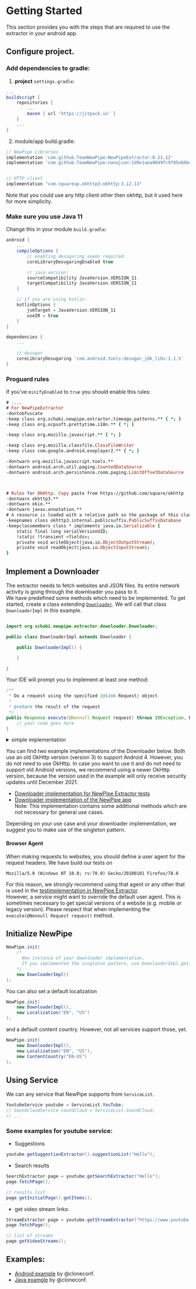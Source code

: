 # Getting Started
This section provides you with the steps that are required to use the extractor in your android app.


## Configure project.
### Add dependencies to gradle:

1. **project** `settings.gradle`:

```gradle
...
buildscript {
    repositories {
        ...
        maven { url 'https://jitpack.io' }
    }
    ...
}
```



2. module/app build.gradle:

```gradle
// NewPipe Libraries
implementation 'com.github.TeamNewPipe:NewPipeExtractor:0.21.12'
implementation 'com.github.TeamNewPipe:nanojson:1d9e1aea9049fc9f85e68b43ba39fe7be1c1f751'


// HTTP client
implementation "com.squareup.okhttp3:okhttp:3.12.13"
```

Note that you could use any http client other then okhttp, but it used here for more simplicity.


### Make sure you use Java 11

Change this in your module `build.gradle`:

```gradle
android {
    ...
    compileOptions {
        // enabling desugaring seems required.
        coreLibraryDesugaringEnabled true

        // java version:
        sourceCompatibility JavaVersion.VERSION_11
        targetCompatibility JavaVersion.VERSION_11
    }

    // if you are using kotlin:
    kotlinOptions {
        jvmTarget = JavaVersion.VERSION_11
        useIR = true
    }
}

dependencies {
    ...

    // desugar
    coreLibraryDesugaring 'com.android.tools:desugar_jdk_libs:1.1.5'
}
```


### Proguard rules

If you've `minifyEnabled` to `true` you should enable this rules:

```pro
# ....
# For NewPipeExtractor
-dontobfuscate
-keep class org.schabi.newpipe.extractor.timeago.patterns.** { *; }
-keep class org.ocpsoft.prettytime.i18n.** { *; }

-keep class org.mozilla.javascript.** { *; }

-keep class org.mozilla.classfile.ClassFileWriter
-keep class com.google.android.exoplayer2.** { *; }

-dontwarn org.mozilla.javascript.tools.**
-dontwarn android.arch.util.paging.CountedDataSource
-dontwarn android.arch.persistence.room.paging.LimitOffsetDataSource



# Rules for OkHttp. Copy paste from https://github.com/square/okhttp
-dontwarn okhttp3.**
-dontwarn okio.**
-dontwarn javax.annotation.**
# A resource is loaded with a relative path so the package of this class must be preserved.
-keepnames class okhttp3.internal.publicsuffix.PublicSuffixDatabase
-keepclassmembers class * implements java.io.Serializable {
    static final long serialVersionUID;
    !static !transient <fields>;
    private void writeObject(java.io.ObjectOutputStream);
    private void readObject(java.io.ObjectInputStream);
}
```


## Implement a Downloader

The extractor needs to fetch websites and JSON files.
Its entire network activity is going through the downloader you pass to it.  
We have predefined some methods which need to be implemented.
To get started, create a class extending
[`Downloader`](https://github.com/TeamNewPipe/NewPipeExtractor/blob/master/extractor/src/main/java/org/schabi/newpipe/extractor/downloader/Downloader.java).
We will call that class `DownloaderImpl` in this example.

``` Java

import org.schabi.newpipe.extractor.downloader.Downloader;

public class DownloaderImpl extends Downloader {

    public DownloaderImpl() {

    }

}

```
Your IDE will prompt you to implement at least one method:

``` Java
/**
 * Do a request using the specified {@link Request} object.
 *
 * @return the result of the request
 */
public Response execute(@Nonnull Request request) throws IOException, ReCaptchaException {
    // your code goes here
}
```

<details>
<summary>simple implementation</summary>

Here is a simple implementation for the `Downloader`, assumes that you are using `okhttp`.

```java
package gh.cloneconf.newpipe_android_example;

import org.schabi.newpipe.extractor.downloader.Downloader;
import org.schabi.newpipe.extractor.downloader.Request;
import org.schabi.newpipe.extractor.downloader.Response;
import org.schabi.newpipe.extractor.exceptions.ReCaptchaException;

import java.io.IOException;
import java.util.List;
import java.util.Map;
import java.util.concurrent.TimeUnit;

import okhttp3.OkHttpClient;
import okhttp3.RequestBody;
import okhttp3.ResponseBody;

public final class DownloaderImpl extends Downloader {
    private static final String USER_AGENT
            = "Mozilla/5.0 (Windows NT 10.0; rv:78.0) Gecko/20100101 Firefox/78.0";

    private final OkHttpClient okhttp;

    public DownloaderImpl() {
        okhttp = new OkHttpClient.Builder()
                .readTimeout(30, TimeUnit.SECONDS)
                .build();
    }

    @Override
    public Response execute(final Request request)
            throws IOException, ReCaptchaException {
        final String httpMethod = request.httpMethod();
        final String url = request.url();
        final Map<String, List<String>> headers = request.headers();
        final byte[] dataToSend = request.dataToSend();

        RequestBody requestBody = null;
        if (dataToSend != null) {
            requestBody = RequestBody.create(null, dataToSend);
        }

        final okhttp3.Request.Builder requestBuilder = new okhttp3.Request.Builder()
                .method(httpMethod, requestBody).url(url)
                .addHeader("User-Agent", USER_AGENT);

        for (Map.Entry<String, List<String>> pair : headers.entrySet()) {
            final String headerName = pair.getKey();
            final List<String> headerValueList = pair.getValue();

            if (headerValueList.size() > 1) {
                requestBuilder.removeHeader(headerName);
                for (String headerValue : headerValueList) {
                    requestBuilder.addHeader(headerName, headerValue);
                }
            } else if (headerValueList.size() == 1) {
                requestBuilder.header(headerName, headerValueList.get(0));
            }

        }

        final okhttp3.Response response = okhttp.newCall(requestBuilder.build()).execute();

        if (response.code() == 429) {
            response.close();

            throw new ReCaptchaException("reCaptcha Challenge requested", url);
        }

        final ResponseBody body = response.body();
        String responseBodyToReturn = null;

        if (body != null) {
            responseBodyToReturn = body.string();
        }

        final String latestUrl = response.request().url().toString();
        return new Response(response.code(), response.message(), response.headers().toMultimap(),
                responseBodyToReturn, latestUrl);
    }
}


```

</details>


You can find two example implementations of the Downloader below.
Both use an old OkHttp version (version 3) to support Android 4. However, you do not need to use OkHttp.
In case you want to use it and do not need to support old Android versions,
we recommend using a newer OkHttp version, because the version used in the example will only receive security updates until December 2021.

- [Downloader implementation for NewPipe Extractor tests](https://github.com/TeamNewPipe/NewPipeExtractor/blob/master/extractor/src/test/java/org/schabi/newpipe/downloader/DownloaderTestImpl.java)
- [Downloader implementation of the NewPipe app](https://github.com/TeamNewPipe/NewPipe/blob/master/app/src/main/java/org/schabi/newpipe/DownloaderImpl.java)  
Note: This implementation contains some additional methods which are not necessary for general use cases.


Depending on your use case and your downloader implementation, we suggest you to make use of the singleton pattern.

#### Browser Agent

When making requests to websites, you should define a user agent for the request headers. We have build our tests on
```
Mozilla/5.0 (Windows NT 10.0; rv:78.0) Gecko/20100101 Firefox/78.0
```
For this reason, we strongly recommend using that agent or any other that is used in the [testimplementation in NewPipe Extractor](https://github.com/TeamNewPipe/NewPipeExtractor/blob/master/extractor/src/test/java/org/schabi/newpipe/downloader/DownloaderTestImpl.java).  
However, a service might want to override the default user agent.
This is sometimes necessary to get special versions of a website (e.g. mobile or legacy version).
Please respect that when implementing the `execute(@Nonnull Request request)` method.

## Initialize NewPipe

``` Java
NewPipe.init(
    /* 
      New instance of your downloader implementation.
      If you implemented the singleton pattern, use DownlaoderImpl.getInstance() instead.
    */
    new DownloaderImpl()
);
```
You can also set a default localization 
``` Java
NewPipe.init(
    new DownloaderImpl(),
    new Localization("EN", "US")
);
```
and a default content country. However, not all services support those, yet.
``` Java
NewPipe.init(
    new DownloaderImpl(),
    new Localization("EN", "US"),
    new ContentCountry("EN-US")
);
```



## Using Service

We can any service that NewPipe supports from `ServiceList`.

```java
YoutubeService youtube = ServiceList.YouTube;
// SoundcloudService soundCloud = ServiceList.SoundCloud;
// ...
```

### Some examples for **youtube** service:


- Suggestions

```java
youtube.getSuggestionExtractor().suggestionList("Hello");
```

- Search results

```java
SearchExtractor page = youtube.getSearchExtractor("Hello");
page.fetchPage();

// results list
page.getInitialPage().getItems();
```


- get video stream links:

```java
StreamExtractor page = youtube.getStreamExtractor("https://www.youtube.com/watch?v=1YGCQRTSOSI");
page.fetchPage();

// list of streams
page.getVideoStreams();
```

## Examples:
- [Android example](https://github.com/cloneconf/newpipe-android-example) by @cloneconf.
- [Java example](https://github.com/cloneconf/newpipe-java-example) by @cloneconf.